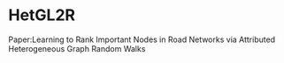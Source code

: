 # HetGL2R
Paper:Learning to Rank Important Nodes in Road Networks via Attributed Heterogeneous Graph Random Walks
